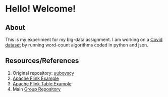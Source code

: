 # Hello! Welcome!

## About

This is my experiment for my big-data assignment. I am working on a [Covid dataset](https://www.kaggle.com/codebreaker619/covid-19-dataset) by running word-count algorithms coded in python and json.

## Resources/References

1. Original repository: [uuboyscy]()
1. [Apache Flink Example](https://ci.apache.org/projects/flink/flink-docs-release-1.0/apis/batch/python.html#example-program)
1. [Apache Flink Table Example](https://ci.apache.org/projects/flink/flink-docs-stable/dev/python/table_api_tutorial.html)
1. Main [Group Repository](https://github.com/annie0sc/big-data-covid-vaccine)